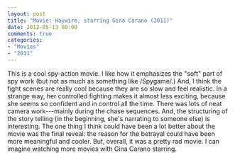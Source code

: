 ```yaml
---
layout: post
title: "Movie: Haywire, starring Gina Carano (2011)"
date: 2012-05-13 00:00
comments: true
categories:
- "Movies"
- "2011"
---
```


This is a cool spy-action movie. I like how it emphasizes the
"soft" part of spy work (but not as much as something like
/Spygame/.) And, I think the fight scenes are really cool because
they are so slow and feel realistic. In a strange way, her
controlled fighting makes it almost less exciting, because she
seems so confident and in control all the time. There was lots of
neat camera work---mainly during the chase sequences. And, the
structuring of the story telling (in the beginning, she's narrating
to someone else) is interesting. The one thing I think could have
been a lot better about the movie was the final reveal: the reason
for the betrayal could have been more meaningful and cooler. But,
overall, it was a pretty rad movie. I can imagine watching more
movies with Gina Carano starring.
